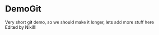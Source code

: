 # DemoGit
Very short git demo, so we should make it longer, lets add more stuff here
Edited by Niki!!!

